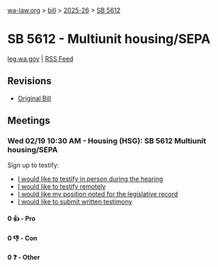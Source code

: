 [wa-law.org](/) > [bill](/bill/) > [2025-26](/bill/2025-26/) > [SB 5612](/bill/2025-26/sb/5612/)

# SB 5612 - Multiunit housing/SEPA
[leg.wa.gov](https://app.leg.wa.gov/billsummary?BillNumber=5612&Year=2025&Initiative=false) | [RSS Feed](./rss.xml)

## Revisions
* [Original Bill](1/)

## Meetings
### Wed 02/19 10:30 AM - Housing (HSG): SB 5612 Multiunit housing/SEPA
Sign up to testify:
* [I would like to testify in person during the hearing](https://app.leg.wa.gov/csi/Testifier/Add?chamber=House&mId=32874&aId=164265&caId=25833&tId=1)
* [I would like to testify remotely](https://app.leg.wa.gov/csi/Testifier/Add?chamber=House&mId=32874&aId=164265&caId=25833&tId=2)
* [I would like my position noted for the legislative record](https://app.leg.wa.gov/csi/Testifier/Add?chamber=House&mId=32874&aId=164265&caId=25833&tId=3)
* [I would like to submit written testimony](https://app.leg.wa.gov/csi/Testifier/Add?chamber=House&mId=32874&aId=164265&caId=25833&tId=4)

#### 0 👍 - Pro

#### 0 👎 - Con

#### 0 ❓ - Other
